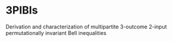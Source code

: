 # 3PIBIs
Derivation and characterization of multipartite 3-outcome 2-input permutationally invariant Bell inequalities
